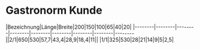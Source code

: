 # Gastronorm Kunde

|Bezeichnung|Länge|Breite|200|150|100|65|40|20|
|--------|--------|--------|--------|--------|--------|--------|--------|--------||2/1|650|530|57,7|43,4|28,9|18,4|11||
|1/1|325|530|28|21|14|9|5|2,5|